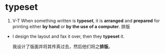 # typeset

1. V-T When something written is **typeset**, it is **arranged** and **prepared** for printing either **by hand** or **by the use of a computer**. 排版

- I design the layout and fax it over, then they **typeset** it.

  我设计了版面并将其传真过去，然后他们将之**排版**。